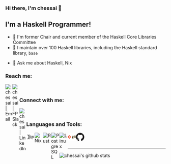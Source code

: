### Hi there, I'm chessai 👋

## I'm a Haskell Programmer!
- 🔭 I'm former Chair and current member of the Haskell Core Libraries Committee
- 🌱 I maintain over 100 Haskell libraries, including the Haskell standard library, `base`
<!-- 👯 I’m looking to collaborate on ... -->
<!-- 🤔 I’m looking for help with ... -->
- 💬 Ask me about Haskell, Nix
<!-- 📫 How to reach me: ... -->
<!-- 😄 Pronouns: ... -->
<!-- ⚡ Fun fact: ... -->

### Reach me:

[<img align="left" alt="chessai | Email" width="22px" src="https://upload.wikimedia.org/wikipedia/commons/thumb/7/7e/Gmail_icon_%282020%29.svg/1024px-Gmail_icon_%282020%29.svg.png" />]()
[<img align="left" alt="chessai | FP Slack" width="22px" src="https://upload.wikimedia.org/wikipedia/commons/b/b9/Slack_Technologies_Logo.svg" />]()

<br />

### Connect with me:

[<img align="left" alt="chessai | LinkedIn" width="22px" src="https://cdn.jsdelivr.net/npm/simple-icons@v3/icons/linkedin.svg" />][linkedin]

<br />

### Languages and Tools:

[<img align="left" alt="Haskell" width="26px" src="https://raw.githubusercontent.com/github/explore/80688e429a7d4ef2fca1e82350fe8e3517d3494d/topics/haskell/haskell.png" />]()
[<img align="left" alt="Nix" width="26px" src="https://avatars0.githubusercontent.com/u/487568?s=200&v=4" />]()
[<img align="left" alt="Rust" width="26px" src="https://upload.wikimedia.org/wikipedia/commons/d/d5/Rust_programming_language_black_logo.svg" />]()
[<img align="left" alt="PostgreSQL" width="26px" src="https://avatars0.githubusercontent.com/u/177543?s=200&v=4" />]()
[<img align="left" alt="Linux" width="26px" src="https://upload.wikimedia.org/wikipedia/commons/thumb/3/35/Tux.svg/150px-Tux.svg.png" />]()
[<img align="left" alt="Git" width="26px" src="https://raw.githubusercontent.com/github/explore/80688e429a7d4ef2fca1e82350fe8e3517d3494d/topics/git/git.png" />]()
[<img align="left" alt="GitHub" width="26px" src="https://raw.githubusercontent.com/github/explore/78df643247d429f6cc873026c0622819ad797942/topics/github/github.png" />]()

<br />
<br />

---
![chessai's github stats](https://github-readme-stats.vercel.app/api?username=chessai&count_private=true&show_icons=true)

[linkedin]: https://linkedin.com/in/chessai
